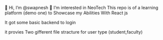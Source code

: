 👋 Hi, I’m @swapnesh
👀 I’m interested in NeoTech
This repo is of a learning platform (demo one) to Showcase my Abilities With React js

It got some basic backend to login

it provies Two gifferent file stracture for user type (student,faculty)
